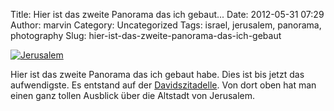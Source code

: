 Title: Hier ist das zweite Panorama das ich gebaut...
Date: 2012-05-31 07:29
Author: marvin
Category: Uncategorized
Tags: israel, jerusalem, panorama, photography
Slug: hier-ist-das-zweite-panorama-das-ich-gebaut

[![Jerusalem](http://farm8.staticflickr.com/7213/7302940970_909600888d_c.jpg)](http://www.flickr.com/photos/marvinxsteadfast/7302940970/ "Jerusalem by marvinxsteadfast, on Flickr, via Patr")

Hier ist das zweite Panorama das ich gebaut habe. Dies ist bis jetzt das
aufwendigste. Es entstand auf der
[Davidszitadelle](http://de.wikipedia.org/wiki/Davidszitadelle). Von
dort oben hat man einen ganz tollen Ausblick über die Altstadt von
Jerusalem.
